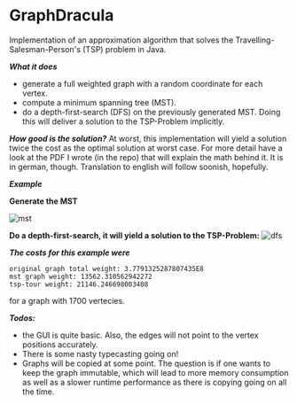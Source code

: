 # GraphDracula
Implementation of an approximation algorithm that solves the Travelling-Salesman-Person's (TSP) problem in Java.

***What it does***
- generate a full weighted graph with a random coordinate for each vertex.
- compute a minimum spanning tree (MST).
- do a depth-first-search (DFS) on the previously generated MST. Doing this will deliver a solution to the TSP-Problem implicitly.

***How good is the solution?***
At worst, this implementation will yield a solution twice the cost as the optimal solution at worst case.
For more detail have a look at the PDF I wrote (in the repo) that will explain the math behind it. It is in german, though. Translation to english will follow soonish, hopefully.

***Example***

**Generate the MST**

![mst](https://cloud.githubusercontent.com/assets/11651836/24837635/edfcedca-1d38-11e7-9892-332e4981122c.PNG)

**Do a depth-first-search, it will yield a solution to the TSP-Problem:**
![dfs](https://cloud.githubusercontent.com/assets/11651836/24837630/b1d615ec-1d38-11e7-8d70-63e66308c793.PNG)

***The costs for this example were***
```
original graph total weight: 3.7791325287807435E8
mst graph weight: 13562.310562942272
tsp-tour weight: 21146.246698003408
```
for a graph with 1700 vertecies.

***Todos:***
- the GUI is quite basic. Also, the edges will not point to the vertex positions accurately.
- There is some nasty typecasting going on!
- Graphs will be copied at some point. The question is if one wants to keep the graph immutable, which will lead to more memory consumption as well as a slower runtime performance as there is copying going on all the time.
